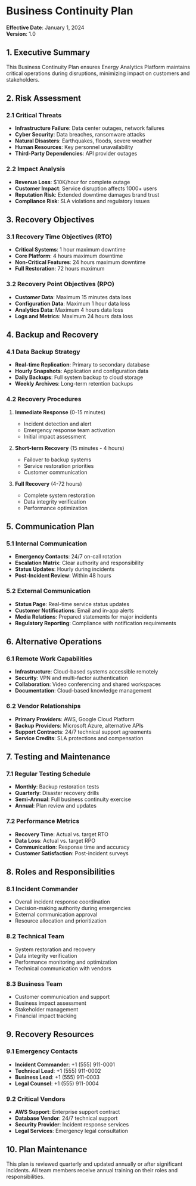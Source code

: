# Business Continuity Plan

**Effective Date**: January 1, 2024  
**Version**: 1.0

## 1. Executive Summary

This Business Continuity Plan ensures Energy Analytics Platform maintains critical operations during disruptions, minimizing impact on customers and stakeholders.

## 2. Risk Assessment

### 2.1 Critical Threats
- **Infrastructure Failure**: Data center outages, network failures
- **Cyber Security**: Data breaches, ransomware attacks
- **Natural Disasters**: Earthquakes, floods, severe weather
- **Human Resources**: Key personnel unavailability
- **Third-Party Dependencies**: API provider outages

### 2.2 Impact Analysis
- **Revenue Loss**: $10K/hour for complete outage
- **Customer Impact**: Service disruption affects 1000+ users
- **Reputation Risk**: Extended downtime damages brand trust
- **Compliance Risk**: SLA violations and regulatory issues

## 3. Recovery Objectives

### 3.1 Recovery Time Objectives (RTO)
- **Critical Systems**: 1 hour maximum downtime
- **Core Platform**: 4 hours maximum downtime
- **Non-Critical Features**: 24 hours maximum downtime
- **Full Restoration**: 72 hours maximum

### 3.2 Recovery Point Objectives (RPO)
- **Customer Data**: Maximum 15 minutes data loss
- **Configuration Data**: Maximum 1 hour data loss
- **Analytics Data**: Maximum 4 hours data loss
- **Logs and Metrics**: Maximum 24 hours data loss

## 4. Backup and Recovery

### 4.1 Data Backup Strategy
- **Real-time Replication**: Primary to secondary database
- **Hourly Snapshots**: Application and configuration data
- **Daily Backups**: Full system backup to cloud storage
- **Weekly Archives**: Long-term retention backups

### 4.2 Recovery Procedures
1. **Immediate Response** (0-15 minutes)
   - Incident detection and alert
   - Emergency response team activation
   - Initial impact assessment

2. **Short-term Recovery** (15 minutes - 4 hours)
   - Failover to backup systems
   - Service restoration priorities
   - Customer communication

3. **Full Recovery** (4-72 hours)
   - Complete system restoration
   - Data integrity verification
   - Performance optimization

## 5. Communication Plan

### 5.1 Internal Communication
- **Emergency Contacts**: 24/7 on-call rotation
- **Escalation Matrix**: Clear authority and responsibility
- **Status Updates**: Hourly during incidents
- **Post-Incident Review**: Within 48 hours

### 5.2 External Communication
- **Status Page**: Real-time service status updates
- **Customer Notifications**: Email and in-app alerts
- **Media Relations**: Prepared statements for major incidents
- **Regulatory Reporting**: Compliance with notification requirements

## 6. Alternative Operations

### 6.1 Remote Work Capabilities
- **Infrastructure**: Cloud-based systems accessible remotely
- **Security**: VPN and multi-factor authentication
- **Collaboration**: Video conferencing and shared workspaces
- **Documentation**: Cloud-based knowledge management

### 6.2 Vendor Relationships
- **Primary Providers**: AWS, Google Cloud Platform
- **Backup Providers**: Microsoft Azure, alternative APIs
- **Support Contracts**: 24/7 technical support agreements
- **Service Credits**: SLA protections and compensation

## 7. Testing and Maintenance

### 7.1 Regular Testing Schedule
- **Monthly**: Backup restoration tests
- **Quarterly**: Disaster recovery drills
- **Semi-Annual**: Full business continuity exercise
- **Annual**: Plan review and updates

### 7.2 Performance Metrics
- **Recovery Time**: Actual vs. target RTO
- **Data Loss**: Actual vs. target RPO
- **Communication**: Response time and accuracy
- **Customer Satisfaction**: Post-incident surveys

## 8. Roles and Responsibilities

### 8.1 Incident Commander
- Overall incident response coordination
- Decision-making authority during emergencies
- External communication approval
- Resource allocation and prioritization

### 8.2 Technical Team
- System restoration and recovery
- Data integrity verification
- Performance monitoring and optimization
- Technical communication with vendors

### 8.3 Business Team
- Customer communication and support
- Business impact assessment
- Stakeholder management
- Financial impact tracking

## 9. Recovery Resources

### 9.1 Emergency Contacts
- **Incident Commander**: +1 (555) 911-0001
- **Technical Lead**: +1 (555) 911-0002
- **Business Lead**: +1 (555) 911-0003
- **Legal Counsel**: +1 (555) 911-0004

### 9.2 Critical Vendors
- **AWS Support**: Enterprise support contract
- **Database Vendor**: 24/7 technical support
- **Security Provider**: Incident response services
- **Legal Services**: Emergency legal consultation

## 10. Plan Maintenance

This plan is reviewed quarterly and updated annually or after significant incidents. All team members receive annual training on their roles and responsibilities.